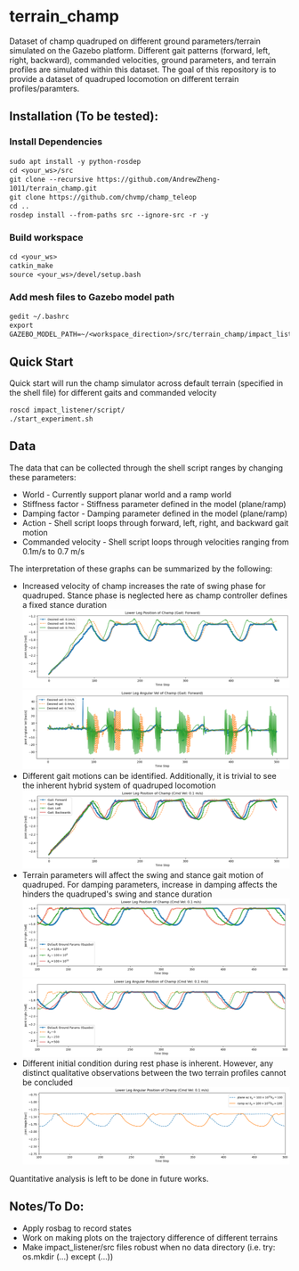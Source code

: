 # terrain_champ
Dataset of champ quadruped on different ground parameters/terrain simulated on the Gazebo platform. Different gait patterns (forward, left, right, backward), commanded velocities, ground parameters, and terrain profiles are simulated within this dataset. The goal of this repository is to provide a dataset of quadruped locomotion on different terrain profiles/paramters.


## Installation (To be tested): ##
### Install Dependencies ###
```
sudo apt install -y python-rosdep
cd <your_ws>/src
git clone --recursive https://github.com/AndrewZheng-1011/terrain_champ.git
git clone https://github.com/chvmp/champ_teleop
cd ..
rosdep install --from-paths src --ignore-src -r -y
```
### Build workspace ###
```
cd <your_ws>
catkin_make
source <your_ws>/devel/setup.bash
```
### Add mesh files to Gazebo model path ###
```
gedit ~/.bashrc
export GAZEBO_MODEL_PATH=~/<workspace_direction>/src/terrain_champ/impact_listener/models:${GAZEBO_MODEL_PATH}
```

## Quick Start ##
Quick start will run the champ simulator across default terrain (specified in the shell file) for different gaits and commanded velocity
```
roscd impact_listener/script/
./start_experiment.sh
```
## Data
The data that can be collected through the shell script ranges by changing these parameters:
- World - Currently support planar world and a ramp world
- Stiffness factor - Stiffness parameter defined in the model (plane/ramp)
- Damping factor - Damping parameter defined in the model (plane/ramp)
- Action - Shell script loops through forward, left, right, and backward gait motion
- Commanded velocity - Shell script loops through velocities ranging from 0.1m/s to 0.7 m/s


The interpretation of these graphs can be summarized by the following:
- Increased velocity of champ increases the rate of swing phase for quadruped. Stance phase is neglected here as champ controller defines a fixed stance duration
![lowerLegPosGraph](doc/cmdLowerLegPos.png)
![lowerLegVelGraph](doc/cmdLowerLegVelGraph.png)
- Different gait motions can be identified. Additionally, it is trivial to see the inherent hybrid system of quadruped locomotion
![gaitPatternLowerLegGraph](doc/gaitPatternLowerLegPos.png)
- Terrain parameters will affect the swing and stance gait motion of quadruped. For damping parameters, increase in damping affects the hinders the quadruped's swing and stance duration
![kp_graph](doc/varying_kp_LowerLegPos.png)
![kd_graph](doc/varying_kd_LowerLegPos.png)
- Different initial condition during rest phase is inherent. However, any distinct qualitative observations between the two terrain profiles cannot be concluded
![terrain_graph](doc/diff_Terrain_LowerLegPos.png)

Quantitative analysis is left to be done in future works.

## Notes/To Do: ##
- Apply rosbag to record states
- Work on making plots on the trajectory difference of different terrains
- Make impact_listener/src files robust when no data directory (i.e. try: os.mkdir  (...) except (...))
